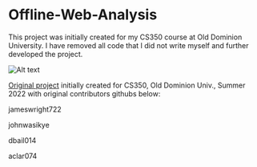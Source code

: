 # Offline-Web-Analysis

This project was initially created for my CS350 course at Old Dominion University. I have removed all code that I did not write myself and further developed the project.

![Alt text](initial_uml.svg?raw=true "Title")

[Original project](https://github.com/dbail014/Offline-Web-Analysis) initially created for CS350, Old Dominion Univ., Summer 2022 with original contributors githubs below:

jameswright722

johnwasikye

dbail014

aclar074
